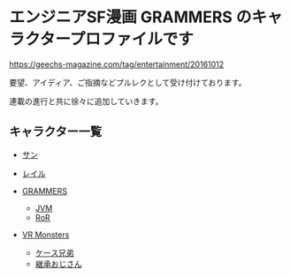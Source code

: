 エンジニアSF漫画 GRAMMERS のキャラクタープロファイルです
=========
https://geechs-magazine.com/tag/entertainment/20161012

 要望、アイディア、ご指摘などプルレクとして受け付けております。

 連載の進行と共に徐々に追加していきます。

キャラクター一覧
--------

* [サン](./Sun/profile.me.md)

* [レイル](./Rail/profile.me.md)

* [GRAMMERS](./overview.gr.md)
  + [JVM](./Sun/profile.gr.md)
  + [RoR](./Rail/profile.gr.md)


* [VR Monsters](./overview.vr.md)
  + [ケース兄弟](./CaseBros/profile.vr.md)
  + [継承おじさん](./InheritMan/profile.vr.md)
